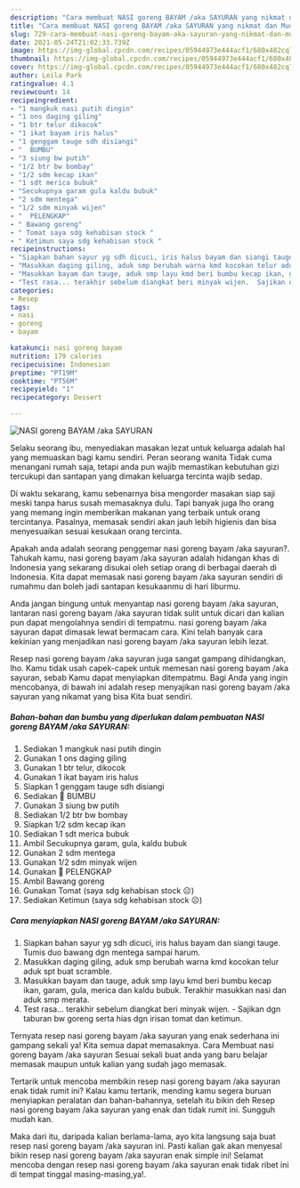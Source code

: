 ```yaml
---
description: "Cara membuat NASI goreng BAYAM /aka SAYURAN yang nikmat dan Mudah Dibuat"
title: "Cara membuat NASI goreng BAYAM /aka SAYURAN yang nikmat dan Mudah Dibuat"
slug: 729-cara-membuat-nasi-goreng-bayam-aka-sayuran-yang-nikmat-dan-mudah-dibuat
date: 2021-05-24T21:02:33.739Z
image: https://img-global.cpcdn.com/recipes/05944973e444acf1/680x482cq70/nasi-goreng-bayam-aka-sayuran-foto-resep-utama.jpg
thumbnail: https://img-global.cpcdn.com/recipes/05944973e444acf1/680x482cq70/nasi-goreng-bayam-aka-sayuran-foto-resep-utama.jpg
cover: https://img-global.cpcdn.com/recipes/05944973e444acf1/680x482cq70/nasi-goreng-bayam-aka-sayuran-foto-resep-utama.jpg
author: Leila Park
ratingvalue: 4.1
reviewcount: 14
recipeingredient:
- "1 mangkuk nasi putih dingin"
- "1 ons daging giling"
- "1 btr telur dikocok"
- "1 ikat bayam iris halus"
- "1 genggam tauge sdh disiangi"
- "  BUMBU"
- "3 siung bw putih"
- "1/2 btr bw bombay"
- "1/2 sdm kecap ikan"
- "1 sdt merica bubuk"
- "Secukupnya garam gula kaldu bubuk"
- "2 sdm mentega"
- "1/2 sdm minyak wijen"
- "  PELENGKAP"
- " Bawang goreng"
- " Tomat saya sdg kehabisan stock "
- " Ketimun saya sdg kehabisan stock "
recipeinstructions:
- "Siapkan bahan sayur yg sdh dicuci, iris halus bayam dan siangi tauge. Tumis duo bawang dgn mentega sampai harum."
- "Masukkan daging giling, aduk smp berubah warna kmd kocokan telur aduk spt buat scramble."
- "Masukkan bayam dan tauge, aduk smp layu kmd beri bumbu kecap ikan, garam, gula, merica dan kaldu bubuk. Terakhir masukkan nasi dan aduk smp merata."
- "Test rasa... terakhir sebelum diangkat beri minyak wijen.  Sajikan dgn taburan bw goreng serta hias dgn irisan tomat dan ketimun."
categories:
- Resep
tags:
- nasi
- goreng
- bayam

katakunci: nasi goreng bayam 
nutrition: 179 calories
recipecuisine: Indonesian
preptime: "PT19M"
cooktime: "PT56M"
recipeyield: "1"
recipecategory: Dessert

---
```



![NASI goreng BAYAM /aka SAYURAN](https://img-global.cpcdn.com/recipes/05944973e444acf1/680x482cq70/nasi-goreng-bayam-aka-sayuran-foto-resep-utama.jpg)

Selaku seorang ibu, menyediakan masakan lezat untuk keluarga adalah hal yang memuaskan bagi kamu sendiri. Peran seorang  wanita Tidak cuma menangani rumah saja, tetapi anda pun wajib memastikan kebutuhan gizi tercukupi dan santapan yang dimakan keluarga tercinta wajib sedap.

Di waktu  sekarang, kamu sebenarnya bisa mengorder masakan siap saji meski tanpa harus susah memasaknya dulu. Tapi banyak juga lho orang yang memang ingin memberikan makanan yang terbaik untuk orang tercintanya. Pasalnya, memasak sendiri akan jauh lebih higienis dan bisa menyesuaikan sesuai kesukaan orang tercinta. 



Apakah anda adalah seorang penggemar nasi goreng bayam /aka sayuran?. Tahukah kamu, nasi goreng bayam /aka sayuran adalah hidangan khas di Indonesia yang sekarang disukai oleh setiap orang di berbagai daerah di Indonesia. Kita dapat memasak nasi goreng bayam /aka sayuran sendiri di rumahmu dan boleh jadi santapan kesukaanmu di hari liburmu.

Anda jangan bingung untuk menyantap nasi goreng bayam /aka sayuran, lantaran nasi goreng bayam /aka sayuran tidak sulit untuk dicari dan kalian pun dapat mengolahnya sendiri di tempatmu. nasi goreng bayam /aka sayuran dapat dimasak lewat bermacam cara. Kini telah banyak cara kekinian yang menjadikan nasi goreng bayam /aka sayuran lebih lezat.

Resep nasi goreng bayam /aka sayuran juga sangat gampang dihidangkan, lho. Kamu tidak usah capek-capek untuk memesan nasi goreng bayam /aka sayuran, sebab Kamu dapat menyiapkan ditempatmu. Bagi Anda yang ingin mencobanya, di bawah ini adalah resep menyajikan nasi goreng bayam /aka sayuran yang nikamat yang bisa Kita buat sendiri.

<!--inarticleads1-->

##### Bahan-bahan dan bumbu yang diperlukan dalam pembuatan NASI goreng BAYAM /aka SAYURAN:

1. Sediakan 1 mangkuk nasi putih dingin
1. Gunakan 1 ons daging giling
1. Gunakan 1 btr telur, dikocok
1. Gunakan 1 ikat bayam iris halus
1. Siapkan 1 genggam tauge sdh disiangi
1. Sediakan  🌯 BUMBU
1. Gunakan 3 siung bw putih
1. Sediakan 1/2 btr bw bombay
1. Siapkan 1/2 sdm kecap ikan
1. Sediakan 1 sdt merica bubuk
1. Ambil Secukupnya garam, gula, kaldu bubuk
1. Gunakan 2 sdm mentega
1. Gunakan 1/2 sdm minyak wijen
1. Gunakan  🥬 PELENGKAP
1. Ambil  Bawang goreng
1. Gunakan  Tomat (saya sdg kehabisan stock ☹️)
1. Sediakan  Ketimun (saya sdg kehabisan stock ☹️)




<!--inarticleads2-->

##### Cara menyiapkan NASI goreng BAYAM /aka SAYURAN:

1. Siapkan bahan sayur yg sdh dicuci, iris halus bayam dan siangi tauge. Tumis duo bawang dgn mentega sampai harum.
1. Masukkan daging giling, aduk smp berubah warna kmd kocokan telur aduk spt buat scramble.
1. Masukkan bayam dan tauge, aduk smp layu kmd beri bumbu kecap ikan, garam, gula, merica dan kaldu bubuk. Terakhir masukkan nasi dan aduk smp merata.
1. Test rasa... terakhir sebelum diangkat beri minyak wijen.  - Sajikan dgn taburan bw goreng serta hias dgn irisan tomat dan ketimun.




Ternyata resep nasi goreng bayam /aka sayuran yang enak sederhana ini gampang sekali ya! Kita semua dapat memasaknya. Cara Membuat nasi goreng bayam /aka sayuran Sesuai sekali buat anda yang baru belajar memasak maupun untuk kalian yang sudah jago memasak.

Tertarik untuk mencoba membikin resep nasi goreng bayam /aka sayuran enak tidak rumit ini? Kalau kamu tertarik, mending kamu segera buruan menyiapkan peralatan dan bahan-bahannya, setelah itu bikin deh Resep nasi goreng bayam /aka sayuran yang enak dan tidak rumit ini. Sungguh mudah kan. 

Maka dari itu, daripada kalian berlama-lama, ayo kita langsung saja buat resep nasi goreng bayam /aka sayuran ini. Pasti kalian gak akan menyesal bikin resep nasi goreng bayam /aka sayuran enak simple ini! Selamat mencoba dengan resep nasi goreng bayam /aka sayuran enak tidak ribet ini di tempat tinggal masing-masing,ya!.

